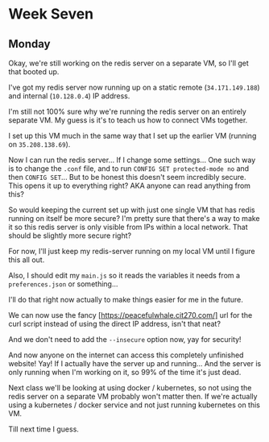 # Week Seven

## Monday

Okay, we're still working on the redis server on a separate VM, so I'll get that booted up.

I've got my redis server now running up on a static remote (`34.171.149.188`) and internal (`10.128.0.4`) IP address.

I'm still not 100% sure why we're running the redis server on an entirely separate VM. My guess is it's to teach us how to connect VMs together.

I set up this VM much in the same way that I set up the earlier VM (running on `35.208.138.69`).

Now I can run the redis server... If I change some settings... One such way is to change the `.conf` file, and to run `CONFIG SET protected-mode no` and then `CONFIG SET`... But to be honest this doesn't seem incredibly secure. This opens it up to everything right? AKA anyone can read anything from this?

So would keeping the current set up with just one single VM that has redis running on itself be more secure? I'm pretty sure that there's a way to make it so this redis server is only visible from IPs within a local network. That should be slightly more secure right?

For now, I'll just keep my redis-server running on my local VM until I figure this all out.

Also, I should edit my `main.js` so it reads the variables it needs from a `preferences.json` or something...

I'll do that right now actually to make things easier for me in the future.

We can now use the fancy [https://peacefulwhale.cit270.com/] url for the curl script instead of using the direct IP address, isn't that neat?

And we don't need to add the `--insecure` option now, yay for security!

And now anyone on the internet can access this completely unfinished website! Yay! If I actually have the server up and running... And the server is only running when I'm working on it, so 99% of the time it's just dead.

Next class we'll be looking at using docker / kubernetes, so not using the redis server on a separate VM probably won't matter then. If we're actually using a kubernetes / docker service and not just running kubernetes on this VM.

Till next time I guess.
